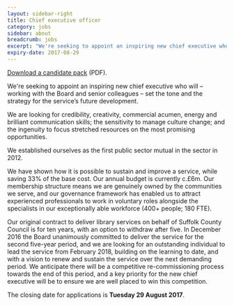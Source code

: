 ```yaml
---
layout: sidebar-right
title: Chief executive officer
category: jobs
sidebar: about
breadcrumb: jobs
excerpt: "We're seeking to appoint an inspiring new chief executive who will set the tone and the strategy for the service’s future development. Closing date Tue 29 August."
expiry-date: 2017-08-29
---
```


[Download a candidate pack](/assets/pdf/ceo-candidate-pack.pdf) (PDF).

We're seeking to appoint an inspiring new chief executive who will – working with the Board and senior colleagues – set the tone and the strategy for the service’s future development.

We are looking for credibility, creativity, commercial acumen, energy and brilliant communication skills; the sensitivity to manage culture change; and the ingenuity to focus stretched resources on the most promising opportunities.

We established ourselves as the first public sector mutual in the sector in 2012.

We have shown how it is possible to sustain and improve a service, while saving 33% of the base cost. Our annual budget is currently c.£6m. Our membership structure means we are genuinely owned by the communities we serve, and our governance framework has enabled us to attract experienced professionals to work in voluntary roles alongside the specialists in our exceptionally able workforce (400+ people; 180 FTE).

Our original contract to deliver library services on behalf of Suffolk County Council is for ten years, with an option to withdraw after five. In December 2016 the Board unanimously committed to deliver the service for the second five-year period, and we are looking for an outstanding individual to lead the service from February 2018, building on the learning to date, and with a vision to renew and sustain the service over the next demanding period. We anticipate there will be a competitive re-commissioning process towards the end of this period, and a key priority for the new chief executive will be to ensure we are well placed to win this competition.

The closing date for applications is **Tuesday 29 August 2017**.
